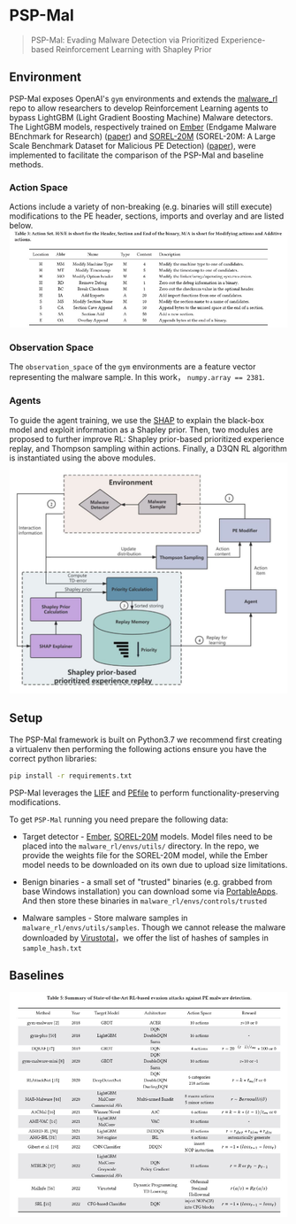 # PSP-Mal
> PSP-Mal: Evading Malware Detection via Prioritized Experience-based Reinforcement Learning with Shapley Prior

## Environment
PSP-Mal exposes OpenAI's `gym` environments and extends the [malware_rl](https://github.com/bfilar/malware_rl) repo to allow researchers to develop Reinforcement Learning agents to bypass LightGBM (Light Gradient Boosting Machine) Malware detectors. 
The LightGBM models, respectively trained on [Ember](https://github.com/endgameinc/ember) (Endgame Malware BEnchmark for Research) ([paper](https://arxiv.org/abs/1804.04637)) and [SOREL-20M](https://github.com/sophos/SOREL-20M) (SOREL-20M: A Large Scale Benchmark Dataset for Malicious PE Detection) ([paper](https://arxiv.org/abs/2012.07634)), were implemented to facilitate the comparison of the PSP-Mal and baseline methods.

### Action Space
Actions include a variety of non-breaking (e.g. binaries will still execute) modifications to the PE header, sections, imports and overlay and are listed below.
![image](actionset.jpg)

### Observation Space
The `observation_space` of the `gym` environments are a feature vector representing the malware sample. In this work， `numpy.array == 2381`.

### Agents
To guide the agent training, we use the [SHAP](https://github.com/shap/shap) to explain the black-box model and exploit information as a Shapley prior. Then, two modules are proposed to further improve RL: Shapley prior-based prioritized experience replay, and Thompson sampling within actions. Finally, a D3QN RL algorithm is instantiated using the above modules.
![image](agent.JPG)

## Setup
The PSP-Mal framework is built on Python3.7 we recommend first creating a virtualenv  then performing the following actions ensure you have the correct python libraries:

```sh
pip install -r requirements.txt
```

PSP-Mal leverages the [LIEF](https://github.com/lief-project/LIEF) and [PEfile](https://github.com/erocarrera/pefile) to perform functionality-preserving modifications.

To get `PSP-Mal` running you need prepare the following data:

- Target detector - [Ember](https://github.com/Azure/2020-machine-learning-security-evasion-competition/blob/master/defender/defender/models/ember_model.txt.gz),  [SOREL-20M](https://github.com/sophos-ai/SOREL-20M) models. Model files need to be placed into the `malware_rl/envs/utils/` directory. In the repo, we provide the weights file for the SOREL-20M model, while the Ember model needs to be downloaded on its own due to upload size limitations.

- Benign binaries - a small set of "trusted" binaries (e.g. grabbed from base Windows installation) you can download some via [PortableApps](https://portableapps.com). And then store these binaries in `malware_rl/envs/controls/trusted`

- Malware samples - Store malware samples in `malware_rl/envs/utils/samples`. Though we cannot release the malware downloaded by [Virustotal](https://www.virustotal.com/)，we offer the list of hashes of samples in `sample_hash.txt`


## Baselines
![image](baselines.jpg)

